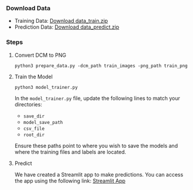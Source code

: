 ### Download Data

-   Training Data: [Download data_train.zip](https://drive.google.com/file/d/1CrWEE5tPOS_TIS8j0oz-FlxLeFrcip6u/view?usp=sharing)
-   Prediction Data: [Download data_predict.zip](https://drive.google.com/file/d/1KfeCf_UwwJxIKS4vfC8erXed-Yi3--Bq/view?usp=sharing)

### Steps

1.  Convert DCM to PNG

    `python3 prepare_data.py -dcm_path train_images -png_path train_png`

2.  Train the Model

    `python3 model_trainer.py`

    In the `model_trainer.py` file, update the following lines to match your directories:

    -   `save_dir`
    -   `model_save_path`
    -   `csv_file`
    -   `root_dir`

    Ensure these paths point to where you wish to save the models and where the training files and labels are located.

3.  Predict

    We have created a Streamlit app to make predictions. You can access the app using the following link: [Streamlit App](https://machine-learning-techniques-proyecto.streamlit.app/)
